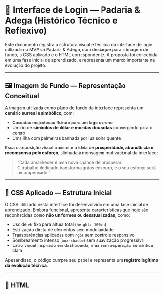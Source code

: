 # 🌅 Interface de Login — Padaria & Adega (Histórico Técnico e Reflexivo)

Este documento registra a estrutura visual e técnica da interface de login utilizada no MVP da Padaria & Adega, com destaque para a imagem de fundo, o CSS aplicado e o HTML correspondente. A proposta foi concebida em uma fase inicial de aprendizado, e representa um marco importante na evolução do projeto.

---

## 🖼️ Imagem de Fundo — Representação Conceitual

A imagem utilizada como plano de fundo da interface representa um **cenário surreal e simbólico**, com:

- Cascatas majestosas fluindo para um lago sereno
- Um rio de **símbolos de dólar e moedas douradas** convergindo para o centro
- Uma ilha com palmeiras banhada por luz solar quente

Essa composição visual transmite a ideia de **prosperidade, abundância e recompensa pelo esforço**, alinhada à mensagem motivacional da interface:

> “Cada amanhecer é uma nova chance de prosperar.  
> O trabalho dedicado transforma grãos em ouro, e o seu esforço será recompensado.”

---

## 🎨 CSS Aplicado — Estrutura Inicial

O CSS utilizado nesta interface foi desenvolvido em uma fase inicial de aprendizado. Embora funcional, apresenta características que hoje são reconhecidas como **não uniformes ou desatualizadas**, como:

- Uso de `vh` fixo para altura total (`height: 100vh`)
- Estilização direta de elementos sem modularidade
- Transparências aplicadas com `rgba` sem controle responsivo
- Sombreamento intenso (`box-shadow`) sem suavização progressiva
- Estilo visual inspirado em dashboards, mas sem separação semântica clara

Apesar disso, o código cumpre seu papel e representa um **registro legítimo da evolução técnica**.

---

## 🧱 HTML